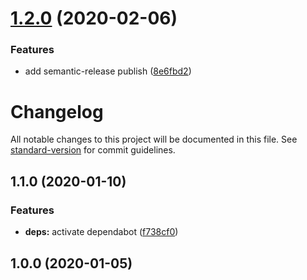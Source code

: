# [1.2.0](https://github.com/ymkz/eslint-config/compare/v1.1.0...v1.2.0) (2020-02-06)


### Features

* add semantic-release publish ([8e6fbd2](https://github.com/ymkz/eslint-config/commit/8e6fbd248e2a8259ce1aee39065bad595aa9cb75))

# Changelog

All notable changes to this project will be documented in this file. See [standard-version](https://github.com/conventional-changelog/standard-version) for commit guidelines.

## 1.1.0 (2020-01-10)

### Features

- **deps:** activate dependabot ([f738cf0](https://github.com/ymkz/eslint-config/commit/f738cf011d22c8234263fb79a83b63f259c85b1f))

## 1.0.0 (2020-01-05)

